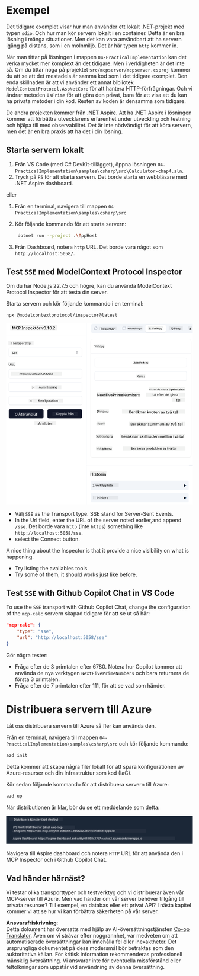 <!--
CO_OP_TRANSLATOR_METADATA:
{
  "original_hash": "5020a3e1a1c7f30c00f9e37f1fa208e3",
  "translation_date": "2025-05-17T14:09:10+00:00",
  "source_file": "04-PracticalImplementation/samples/csharp/README.md",
  "language_code": "sv"
}
-->
# Exempel

Det tidigare exemplet visar hur man använder ett lokalt .NET-projekt med typen `sdio`. Och hur man kör servern lokalt i en container. Detta är en bra lösning i många situationer. Men det kan vara användbart att ha servern igång på distans, som i en molnmiljö. Det är här typen `http` kommer in.

När man tittar på lösningen i mappen `04-PracticalImplementation` kan det verka mycket mer komplext än det tidigare. Men i verkligheten är det inte så. Om du tittar noga på projektet `src/mcpserver/mcpserver.csproj` kommer du att se att det mestadels är samma kod som i det tidigare exemplet. Den enda skillnaden är att vi använder ett annat bibliotek `ModelContextProtocol.AspNetCore` för att hantera HTTP-förfrågningar. Och vi ändrar metoden `IsPrime` för att göra den privat, bara för att visa att du kan ha privata metoder i din kod. Resten av koden är densamma som tidigare.

De andra projekten kommer från [.NET Aspire](https://learn.microsoft.com/dotnet/aspire/get-started/aspire-overview). Att ha .NET Aspire i lösningen kommer att förbättra utvecklarens erfarenhet under utveckling och testning och hjälpa till med observabilitet. Det är inte nödvändigt för att köra servern, men det är en bra praxis att ha det i din lösning.

## Starta servern lokalt

1. Från VS Code (med C# DevKit-tillägget), öppna lösningen `04-PracticalImplementation\samples\csharp\src\Calculator-chap4.sln`.
2. Tryck på `F5` för att starta servern. Det borde starta en webbläsare med .NET Aspire dashboard.

eller

1. Från en terminal, navigera till mappen `04-PracticalImplementation\samples\csharp\src`
2. Kör följande kommando för att starta servern:
   ```bash
    dotnet run --project .\AppHost
   ```

3. Från Dashboard, notera `http` URL. Det borde vara något som `http://localhost:5058/`.

## Test `SSE` med ModelContext Protocol Inspector

Om du har Node.js 22.7.5 och högre, kan du använda ModelContext Protocol Inspector för att testa din server.

Starta servern och kör följande kommando i en terminal:

```bash
npx @modelcontextprotocol/inspector@latest
```

![MCP Inspector](../../../../../translated_images/mcp_inspector.2939244613cb5a0549b83942e062bceb69083c3d7b331c8de991ecf6834d6904.sv.png)

- Välj `SSE` as the Transport type. SSE stand for Server-Sent Events. 
- In the Url field, enter the URL of the server noted earlier,and append `/sse`. Det borde vara `http` (inte `https`) something like `http://localhost:5058/sse`.
- select the Connect button.

A nice thing about the Inspector is that it provide a nice visibility on what is happening.

- Try listing the availables tools
- Try some of them, it should works just like before.


## Test `SSE` with Github Copilot Chat in VS Code

To use the `SSE` transport with Github Copilot Chat, change the configuration of the `mcp-calc` servern skapad tidigare för att se ut så här:

```json
"mcp-calc": {
    "type": "sse",
    "url": "http://localhost:5058/sse"
}
```

Gör några tester:
- Fråga efter de 3 primtalen efter 6780. Notera hur Copilot kommer att använda de nya verktygen `NextFivePrimeNumbers` och bara returnera de första 3 primtalen.
- Fråga efter de 7 primtalen efter 111, för att se vad som händer.

# Distribuera servern till Azure

Låt oss distribuera servern till Azure så fler kan använda den.

Från en terminal, navigera till mappen `04-PracticalImplementation\samples\csharp\src` och kör följande kommando:

```bash
azd init
```

Detta kommer att skapa några filer lokalt för att spara konfigurationen av Azure-resurser och din Infrastruktur som kod (IaC).

Kör sedan följande kommando för att distribuera servern till Azure:

```bash
azd up
```

När distributionen är klar, bör du se ett meddelande som detta:

![Azd deployment success](../../../../../translated_images/chap4-azd-deploy-success.f69e7f61e50fdbf13ea3bf7302d9850a18e12832f34daee1695f29da3f32b452.sv.png)

Navigera till Aspire dashboard och notera `HTTP` URL för att använda den i MCP Inspector och i Github Copilot Chat.

## Vad händer härnäst?

Vi testar olika transporttyper och testverktyg och vi distribuerar även vår MCP-server till Azure. Men vad händer om vår server behöver tillgång till privata resurser? Till exempel, en databas eller ett privat API? I nästa kapitel kommer vi att se hur vi kan förbättra säkerheten på vår server.

**Ansvarsfriskrivning**:  
Detta dokument har översatts med hjälp av AI-översättningstjänsten [Co-op Translator](https://github.com/Azure/co-op-translator). Även om vi strävar efter noggrannhet, var medveten om att automatiserade översättningar kan innehålla fel eller inexaktheter. Det ursprungliga dokumentet på dess modersmål bör betraktas som den auktoritativa källan. För kritisk information rekommenderas professionell mänsklig översättning. Vi ansvarar inte för eventuella missförstånd eller feltolkningar som uppstår vid användning av denna översättning.